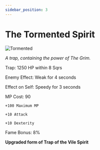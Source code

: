 ```yaml
---
sidebar_position: 3
---
```


# The Tormented Spirit

![Tormented](https://vwiki.valorserver.com/api/item/picture/the%20tormented%20spirit)

<i>A trap, containing the power of The Grim.</i>

Trap: 1250 HP within 8 Sqrs

Enemy Effect: Weak for 4 seconds

Effect on Self: Speedy for 3 seconds

MP Cost: 90

    +100 Maximum MP
    
    +10 Attack
    
    +10 Dexterity

Fame Bonus: 8%

**Upgraded form of Trap of the Vile Spirit**
